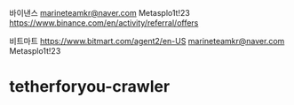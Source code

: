 바이낸스
marineteamkr@naver.com
Metasplo1t!23
https://www.binance.com/en/activity/referral/offers

비트마트
https://www.bitmart.com/agent2/en-US
marineteamkr@naver.com
Metasplo1t!23
# tetherforyou-crawler
